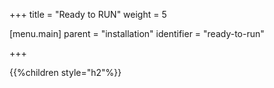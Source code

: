 +++
title = "Ready to RUN"
weight = 5

[menu.main]
parent = "installation"
identifier = "ready-to-run"

+++

{{%children style="h2"%}}
